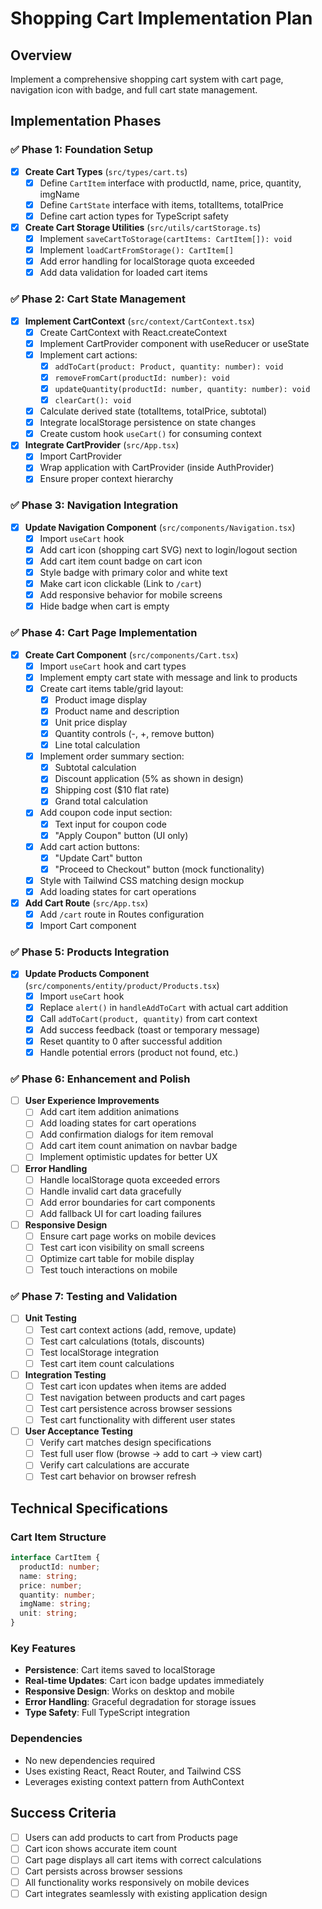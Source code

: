 # Shopping Cart Implementation Plan

## Overview
Implement a comprehensive shopping cart system with cart page, navigation icon with badge, and full cart state management.

## Implementation Phases

### ✅ Phase 1: Foundation Setup
- [x] **Create Cart Types** (`src/types/cart.ts`)
  - [x] Define `CartItem` interface with productId, name, price, quantity, imgName
  - [x] Define `CartState` interface with items, totalItems, totalPrice
  - [x] Define cart action types for TypeScript safety

- [x] **Create Cart Storage Utilities** (`src/utils/cartStorage.ts`)
  - [x] Implement `saveCartToStorage(cartItems: CartItem[]): void`
  - [x] Implement `loadCartFromStorage(): CartItem[]`
  - [x] Add error handling for localStorage quota exceeded
  - [x] Add data validation for loaded cart items

### ✅ Phase 2: Cart State Management
- [x] **Implement CartContext** (`src/context/CartContext.tsx`)
  - [x] Create CartContext with React.createContext
  - [x] Implement CartProvider component with useReducer or useState
  - [x] Implement cart actions:
    - [x] `addToCart(product: Product, quantity: number): void`
    - [x] `removeFromCart(productId: number): void`
    - [x] `updateQuantity(productId: number, quantity: number): void`
    - [x] `clearCart(): void`
  - [x] Calculate derived state (totalItems, totalPrice, subtotal)
  - [x] Integrate localStorage persistence on state changes
  - [x] Create custom hook `useCart()` for consuming context

- [x] **Integrate CartProvider** (`src/App.tsx`)
  - [x] Import CartProvider
  - [x] Wrap application with CartProvider (inside AuthProvider)
  - [x] Ensure proper context hierarchy

### ✅ Phase 3: Navigation Integration
- [x] **Update Navigation Component** (`src/components/Navigation.tsx`)
  - [x] Import `useCart` hook
  - [x] Add cart icon (shopping cart SVG) next to login/logout section
  - [x] Add cart item count badge on cart icon
  - [x] Style badge with primary color and white text
  - [x] Make cart icon clickable (Link to `/cart`)
  - [x] Add responsive behavior for mobile screens
  - [x] Hide badge when cart is empty

### ✅ Phase 4: Cart Page Implementation
- [x] **Create Cart Component** (`src/components/Cart.tsx`)
  - [x] Import `useCart` hook and cart types
  - [x] Implement empty cart state with message and link to products
  - [x] Create cart items table/grid layout:
    - [x] Product image display
    - [x] Product name and description
    - [x] Unit price display
    - [x] Quantity controls (-, +, remove button)
    - [x] Line total calculation
  - [x] Implement order summary section:
    - [x] Subtotal calculation
    - [x] Discount application (5% as shown in design)
    - [x] Shipping cost ($10 flat rate)
    - [x] Grand total calculation
  - [x] Add coupon code input section:
    - [x] Text input for coupon code
    - [x] "Apply Coupon" button (UI only)
  - [x] Add cart action buttons:
    - [x] "Update Cart" button
    - [x] "Proceed to Checkout" button (mock functionality)
  - [x] Style with Tailwind CSS matching design mockup
  - [x] Add loading states for cart operations

- [x] **Add Cart Route** (`src/App.tsx`)
  - [x] Add `/cart` route in Routes configuration
  - [x] Import Cart component

### ✅ Phase 5: Products Integration
- [x] **Update Products Component** (`src/components/entity/product/Products.tsx`)
  - [x] Import `useCart` hook
  - [x] Replace `alert()` in `handleAddToCart` with actual cart addition
  - [x] Call `addToCart(product, quantity)` from cart context
  - [x] Add success feedback (toast or temporary message)
  - [x] Reset quantity to 0 after successful addition
  - [x] Handle potential errors (product not found, etc.)

### ✅ Phase 6: Enhancement and Polish
- [ ] **User Experience Improvements**
  - [ ] Add cart item addition animations
  - [ ] Add loading states for cart operations
  - [ ] Add confirmation dialogs for item removal
  - [ ] Add cart item count animation on navbar badge
  - [ ] Implement optimistic updates for better UX

- [ ] **Error Handling**
  - [ ] Handle localStorage quota exceeded errors
  - [ ] Handle invalid cart data gracefully
  - [ ] Add error boundaries for cart components
  - [ ] Add fallback UI for cart loading failures

- [ ] **Responsive Design**
  - [ ] Ensure cart page works on mobile devices
  - [ ] Test cart icon visibility on small screens
  - [ ] Optimize cart table for mobile display
  - [ ] Test touch interactions on mobile

### ✅ Phase 7: Testing and Validation
- [ ] **Unit Testing**
  - [ ] Test cart context actions (add, remove, update)
  - [ ] Test cart calculations (totals, discounts)
  - [ ] Test localStorage integration
  - [ ] Test cart item count calculations

- [ ] **Integration Testing**
  - [ ] Test cart icon updates when items are added
  - [ ] Test navigation between products and cart pages
  - [ ] Test cart persistence across browser sessions
  - [ ] Test cart functionality with different user states

- [ ] **User Acceptance Testing**
  - [ ] Verify cart matches design specifications
  - [ ] Test full user flow (browse → add to cart → view cart)
  - [ ] Verify cart calculations are accurate
  - [ ] Test cart behavior on browser refresh

## Technical Specifications

### Cart Item Structure
```typescript
interface CartItem {
  productId: number;
  name: string;
  price: number;
  quantity: number;
  imgName: string;
  unit: string;
}
```

### Key Features
- **Persistence**: Cart items saved to localStorage
- **Real-time Updates**: Cart icon badge updates immediately
- **Responsive Design**: Works on desktop and mobile
- **Error Handling**: Graceful degradation for storage issues
- **Type Safety**: Full TypeScript integration

### Dependencies
- No new dependencies required
- Uses existing React, React Router, and Tailwind CSS
- Leverages existing context pattern from AuthContext

## Success Criteria
- [ ] Users can add products to cart from Products page
- [ ] Cart icon shows accurate item count
- [ ] Cart page displays all cart items with correct calculations
- [ ] Cart persists across browser sessions
- [ ] All functionality works responsively on mobile devices
- [ ] Cart integrates seamlessly with existing application design
